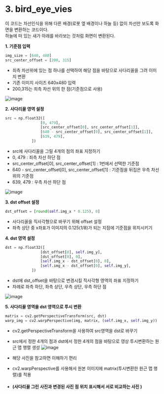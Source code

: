 # 3. bird_eye_vies
이 코드는 차선인식을 위해 다른 배경(로봇 옆 배경이나 하늘 등) 없이 차선만 보도록 화면을 변환하는 코드이다.  
하늘에 떠 있는 새가 아래를 바라보는 것처럼 화면이 변환된다.  


**1. 기준점 입력**
```python
img_size = [640, 480]
src_center_offset = [200, 315]
```
- 죄측 차선위에 있는 점 하나를 선택하여 해당 점을 바탕으로 사다리꼴을 그려 이미지 변환
- 기존 이미지 사이즈 640x480 입력
- 200,315는 죄측 차선 위의 한 점(기준점으로 사용)

![image](https://github.com/FASTFOOTS/MORAI_Simulation/assets/80691076/bb73a083-82fc-4459-9257-763a7a8e4b38)

  
**2. 사다리꼴 영역 설정**
```python
src = np.float32([
                [0, 479],
                [src_center_offset[0], src_center_offset[1]],
                [640 - src_center_offset[0], src_center_offset[1]],
                [639, 479],
            ])
```
- src에 사다리꼴을 그릴 4개의 점의 좌표 지정하기
- 0, 479 : 죄측 차선 하단 점
- src_center_offset[0], src_center_offset[1] : 1번에서 선택한 기준점
- 640 - src_center_offset[0], src_center_offset[1] : 기준점을 뒤집은 우측 차선 위의 기준점
- 639, 479 : 우측 차선 하단 점

![image](https://github.com/FASTFOOTS/MORAI_Simulation/assets/80691076/1ef564c1-d0be-4c07-b72b-c82efe9ce269)


**3. dst offset 설정**
```python
dst_offset = [round(self.img_x * 0.125), 0]
```
- 사다리꼴을 직사각형으로 바꾸기 위해 offset 설정
- 좌측 상단 중 x좌표가 이미지의 0.125(1/8)가 되는 지점에 기준점을 위치시키기
  
**4. dst 영역 설정**
```python
dst = np.float32([
                [dst_offset[0], self.img_y],
                [dst_offset[0], 0],
                [self.img_x - dst_offset[0], 0],
                [self.img_x - dst_offset[0], self.img_y],
            ])
```
- dst에 dst_offset을 바탕으로 변경시킬 직사각형 영역의 좌표 지정하기
- 차례로 좌측 하단, 좌측 상단, 우측 상단, 우측 하단 점

![image](https://github.com/FASTFOOTS/MORAI_Simulation/assets/80691076/591efabd-f099-4b18-a161-26b69892be9f)




**5. 사다리꼴 영역을 dst 영역으로 투시 변환**
```python
matrix = cv2.getPerspectiveTransform(src, dst)
warp_img = cv2.warpPerspective(img, matrix, (self.img_x, self.img_y))
```
- cv2.getPerspectiveTransform을 사용하여 src영역을 dst로 바꾸기
- src에서 정한 4개의 점과 dst에서 정한 4개의 점을 바탕으로 영상 투시변환하는 원근 맵 행렬 생성
![image](https://github.com/FASTFOOTS/MORAI_Simulation/assets/108729047/365cd64c-07e0-4c62-93b2-ad8db2ff715e)
- 해당 사진을 참고하면 이해하기 편리
   
- cv2.warpPerspective를 사용해서 원본 이미지에 matrix(투시변환한 원근 맵 행렬)를 적용
 
- #### (사다리꼴 그린 사진과 변경된 사진 점 위치 표시해서 서로 비교하는 사진 )
